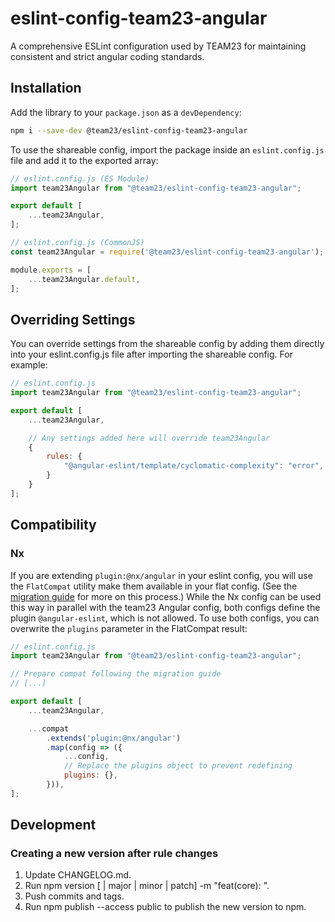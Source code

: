# eslint-config-team23-angular

A comprehensive ESLint configuration used by TEAM23 for maintaining consistent and strict angular coding standards.

## Installation

Add the library to your `package.json` as a `devDependency`:

```bash
npm i --save-dev @team23/eslint-config-team23-angular
```

To use the shareable config, import the package inside an `eslint.config.js` file and add it to the exported array:

```ts
// eslint.config.js (ES Module)
import team23Angular from "@team23/eslint-config-team23-angular";

export default [
    ...team23Angular,
];
```

```js
// eslint.config.js (CommonJS)
const team23Angular = require('@team23/eslint-config-team23-angular');

module.exports = [
    ...team23Angular.default,
];
```

## Overriding Settings

You can override settings from the shareable config by adding them directly into your eslint.config.js
file after importing the shareable config. For example:

```js
// eslint.config.js
import team23Angular from "@team23/eslint-config-team23-angular";

export default [
    ...team23Angular,

    // Any settings added here will override team23Angular
    {
        rules: {
            "@angular-eslint/template/cyclomatic-complexity": "error",
        }
    }
];
```

## Compatibility

### Nx

If you are extending `plugin:@nx/angular` in your eslint config, you will use the `FlatCompat` utility make them available in your flat config. (See the [migration guide](https://eslint.org/docs/latest/use/configure/migration-guide#using-eslintrc-configs-in-flat-config) for more on this process.)
While the Nx config can be used this way in parallel with the team23 Angular config, both configs define the plugin `@angular-eslint`, which is not allowed. To use both configs, you can overwrite the `plugins` parameter in the FlatCompat result:

```js
// eslint.config.js
import team23Angular from "@team23/eslint-config-team23-angular";

// Prepare compat following the migration guide
// [...]

export default [
    ...team23Angular,

    ...compat
        .extends('plugin:@nx/angular')
        .map(config => ({
            ...config,
            // Replace the plugins object to prevent redefining
            plugins: {},
        })),
];
```

## Development

### Creating a new version after rule changes

1. Update CHANGELOG.md.
2. Run npm version [<newversion> | major | minor | patch] -m "feat(core): <versionmessage>".
3. Push commits and tags.
4. Run npm publish --access public to publish the new version to npm.
